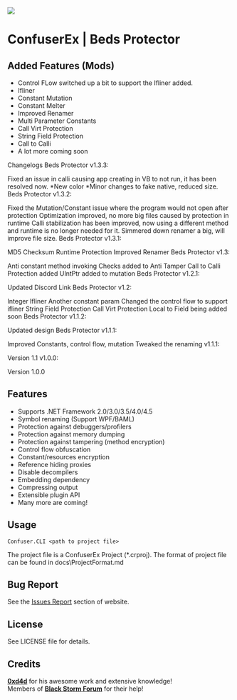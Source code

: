 ![](https://i.imgur.com/8RIdJOg.png)


ConfuserEx | Beds Protector
========
Added Features (Mods)
--------
* Control FLow switched up a bit to support the Ifliner added.
* Ifliner
* Constant Mutation
* Constant Melter
* Improved Renamer
* Multi Parameter Constants
* Call Virt Protection
* String Field Protection
* Call to Calli
* A lot more coming soon

Changelogs
Beds Protector v1.3.3:

Fixed an issue in calli causing app creating in VB to not run, it has been resolved now.
*New color
*Minor changes to fake native, reduced size.
Beds Protector v1.3.2:

Fixed the Mutation/Constant issue where the program would not open after protection
Optimization improved, no more big files caused by protection in runtime
Calli stabilization has been improved, now using a different method and runtime is no longer needed for it.
Simmered down renamer a big, will improve file size.
Beds Protector v1.3.1:

MD5 Checksum Runtime Protection
Improved Renamer
Beds Protector v1.3:

Anti constant method invoking
Checks added to Anti Tamper
Call to Calli Protection added
UIntPtr added to mutation
Beds Protector v1.2.1:

Updated Discord Link
Beds Protector v1.2:

Integer Ifliner
Another constant param
Changed the control flow to support ifliner
String Field Protection
Call Virt Protection
Local to Field being added soon
Beds Protector v1.1.2:

Updated design
Beds Protector v1.1.1:

Improved Constants, control flow, mutation
Tweaked the renaming
v1.1.1:

Version 1.1
v1.0.0:

Version 1.0.0

Features
--------
* Supports .NET Framework 2.0/3.0/3.5/4.0/4.5
* Symbol renaming (Support WPF/BAML)
* Protection against debuggers/profilers
* Protection against memory dumping
* Protection against tampering (method encryption)
* Control flow obfuscation
* Constant/resources encryption
* Reference hiding proxies
* Disable decompilers
* Embedding dependency
* Compressing output
* Extensible plugin API
* Many more are coming!

Usage
-----
`Confuser.CLI <path to project file>`

The project file is a ConfuserEx Project (*.crproj).
The format of project file can be found in docs\ProjectFormat.md

Bug Report
----------
See the [Issues Report](http://yck1509.github.io/ConfuserEx/issues/) section of website.


License
-------
See LICENSE file for details.

Credits
-------
**[0xd4d](https://github.com/0xd4d)** for his awesome work and extensive knowledge!  
Members of **[Black Storm Forum](http://board.b-at-s.info/)** for their help!
